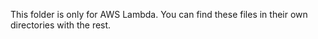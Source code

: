 This folder is only for AWS Lambda. You can find these files in their own directories with the rest.
